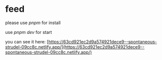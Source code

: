 # feed

please use *pnpm* for install

use *pnpm dev* for start

you can see it here: [https://63cd921ec2d9a574921dece9--spontaneous-strudel-09cc8c.netlify.app/](https://63cd921ec2d9a574921dece9--spontaneous-strudel-09cc8c.netlify.app/)